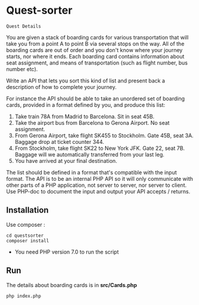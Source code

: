 # Quest-sorter

```
Quest Details
```

You are given a stack of boarding cards for various transportation that will take you from a point A to point B via several stops on the way. All of the boarding cards are out of order and you don't know where your journey starts, nor where it ends. Each boarding card contains information about seat assignment, and means of transportation (such as flight number, bus number etc).

Write an API that lets you sort this kind of list and present back a description of how to complete your journey.

For instance the API should be able to take an unordered set of boarding cards, provided in a format defined by you, and produce this list:

1. Take train 78A from Madrid to Barcelona. Sit in seat 45B.
2. Take the airport bus from Barcelona to Gerona Airport. No seat assignment.
3. From Gerona Airport, take flight SK455 to Stockholm. Gate 45B, seat 3A.<br>
  Baggage drop at ticket counter 344.
4. From Stockholm, take flight SK22 to New York JFK. Gate 22, seat 7B.<br>
   Baggage will we automatically transferred from your last leg.
5. You have arrived at your final destination.

The list should be defined in a format that's compatible with the input format.
The API is to be an internal PHP API so it will only communicate with other parts of a PHP application, not server to server, nor server to client. Use PHP-doc to document the input and output your API accepts / returns.

## Installation
Use composer :

```
cd questsorter
composer install
```

* You need PHP version 7.0 to run the script

## Run
The details about boarding cards is in <b>src/Cards.php</b>

```
php index.php
```
